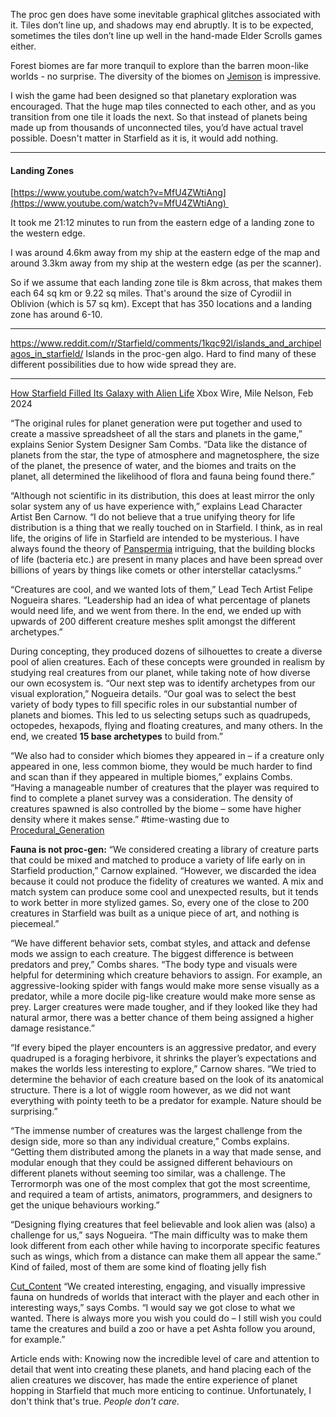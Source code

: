 
The proc gen does have some inevitable graphical glitches associated with it. Tiles don’t line up, and shadows may end abruptly. It is to be expected, sometimes the tiles don’t line up well in the hand-made Elder Scrolls games either.

Forest biomes are far more tranquil to explore than the barren moon-like worlds - no surprise. The diversity of the biomes on [Jemison](Cities/New_Atlantis.md) is impressive.

I wish the game had been designed so that planetary exploration was encouraged. That the huge map tiles connected to each other, and as you transition from one tile it loads the next. So that instead of planets being made up from thousands of unconnected tiles, you’d have actual travel possible.
	Doesn't matter in Starfield as it is, it would add nothing.


---
#### Landing Zones
[https://www.youtube.com/watch?v=MfU4ZWtiAng](https://www.youtube.com/watch?v=MfU4ZWtiAng) 

It took me 21:12 minutes to run from the eastern edge of a landing zone to the western edge.

I was around 4.6km away from my ship at the eastern edge of the map and around 3.3km away from my ship at the western edge (as per the scanner).

So if we assume that each landing zone tile is 8km across, that makes them each 64 sq km or 9.22 sq miles. That's around the size of Cyrodiil in Oblivion (which is 57 sq km). Except that has 350 locations and a landing zone has around 6-10.

---

https://www.reddit.com/r/Starfield/comments/1kqc92l/islands_and_archipelagos_in_starfield/
Islands in the proc-gen algo. Hard to find many of these different possibilities due to how wide spread they are.

---
[How Starfield Filled Its Galaxy with Alien Life](https://news.xbox.com/en-us/2024/02/28/how-starfield-filled-its-galaxy-with-alien-life/)
Xbox Wire, Mile Nelson, Feb 2024

“The original rules for planet generation were put together and used to create a massive spreadsheet of all the stars and planets in the game,” explains Senior System Designer Sam Combs. “Data like the distance of planets from the star, the type of atmosphere and magnetosphere, the size of the planet, the presence of water, and the biomes and traits on the planet, all determined the likelihood of flora and fauna being found there.”

“Although not scientific in its distribution, this does at least mirror the only solar system any of us have experience with,” explains Lead Character Artist Ben Carnow.
“I do not believe that a true unifying theory for life distribution is a thing that we really touched on in Starfield. I think, as in real life, the origins of life in Starfield are intended to be mysterious. I have always found the theory of [Panspermia](Presentation/Panspermia.md) intriguing, that the building blocks of life (bacteria etc.) are present in many places and have been spread over billions of years by things like comets or other interstellar cataclysms.”

“Creatures are cool, and we wanted lots of them,” Lead Tech Artist Felipe Nogueira shares. “Leadership had an idea of what percentage of planets would need life, and we went from there. In the end, we ended up with upwards of 200 different creature meshes split amongst the different archetypes.”

During concepting, they produced dozens of silhouettes to create a diverse pool of alien creatures. Each of these concepts were grounded in realism by studying real creatures from our planet, while taking note of how diverse our own ecosystem is.
“Our next step was to identify archetypes from our visual exploration,” Nogueira details. “Our goal was to select the best variety of body types to fill specific roles in our substantial number of planets and biomes. This led to us selecting setups such as quadrupeds, octopedes, hexapods, flying and floating creatures, and many others. In the end, we created **15 base archetypes** to build from.”

“We also had to consider which biomes they appeared in – if a creature only appeared in one, less common biome, they would be much harder to find and scan than if they appeared in multiple biomes,” explains Combs. “Having a manageable number of creatures that the player was required to find to complete a planet survey was a consideration. The density of creatures spawned is also controlled by the biome – some have higher density where it makes sense.”
	#time-wasting due to [Procedural_Generation](Exploring/Procedural_Generation.md)


**Fauna is not proc-gen:**
“We considered creating a library of creature parts that could be mixed and matched to produce a variety of life early on in Starfield production,” Carnow explained. “However, we discarded the idea because it could not produce the fidelity of creatures we wanted. A mix and match system can produce some cool and unexpected results, but it tends to work better in more stylized games. So, every one of the close to 200 creatures in Starfield was built as a unique piece of art, and nothing is piecemeal.”

“We have different behavior sets, combat styles, and attack and defense mods we assign to each creature. The biggest difference is between predators and prey,” Combs shares. “The body type and visuals were helpful for determining which creature behaviors to assign. For example, an aggressive-looking spider with fangs would make more sense visually as a predator, while a more docile pig-like creature would make more sense as prey. Larger creatures were made tougher, and if they looked like they had natural armor, there was a better chance of them being assigned a higher damage resistance.”

“If every biped the player encounters is an aggressive predator, and every quadruped is a foraging herbivore, it shrinks the player’s expectations and makes the worlds less interesting to explore,” Carnow shares. “We tried to determine the behavior of each creature based on the look of its anatomical structure. There is a lot of wiggle room however, as we did not want everything with pointy teeth to be a predator for example. Nature should be surprising.”

“The immense number of creatures was the largest challenge from the design side, more so than any individual creature,” Combs explains. “Getting them distributed among the planets in a way that made sense, and modular enough that they could be assigned different behaviours on different planets without seeming too similar, was a challenge. The Terrormorph was one of the most complex that got the most screentime, and required a team of artists, animators, programmers, and designers to get the unique behaviours working.”

“Designing flying creatures that feel believable and look alien was (also) a challenge for us,” says Nogueira. “The main difficulty was to make them look different from each other while having to incorporate specific features such as wings, which from a distance can make them all appear the same.”
	Kind of failed, most of them are some kind of floating jelly fish

[Cut_Content](Development/Cut_Content.md)
“We created interesting, engaging, and visually impressive fauna on hundreds of worlds that interact with the player and each other in interesting ways,” says Combs. “I would say we got close to what we wanted. There is always more you wish you could do – I still wish you could tame the creatures and build a zoo or have a pet Ashta follow you around, for example.”

Article ends with:
Knowing now the incredible level of care and attention to detail that went into creating these planets, and hand placing each of the alien creatures we discover, has made the entire experience of planet hopping in Starfield that much more enticing to continue.
	Unfortunately, I don't think that's true. *People don't care.*